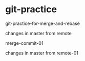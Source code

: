 # git-practice
git-practice-for-merge-and-rebase

changes in master from remote

merge-commit-01

changes in master from remote-01
